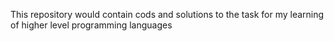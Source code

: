 This repository would contain cods and solutions to the task for my learning of higher level programming languages